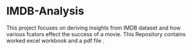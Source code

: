 # IMDB-Analysis

This project focuses on deriving insights from IMDB dataset and how various fcators effect the success of a movie.
This Repository contains worked excel workbook and a pdf file .
